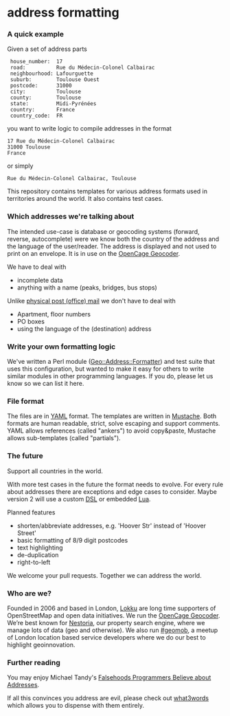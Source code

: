 # address formatting
 

### A quick example


Given a set of address parts

     house_number:  17
     road:          Rue du Médecin-Colonel Calbairac
     neighbourhood: Lafourguette
     suburb:        Toulouse Ouest
     postcode:      31000
     city:          Toulouse
     county:        Toulouse
     state:         Midi-Pyrénées
     country:       France
     country_code:  FR

you want to write logic to compile addresses in the format

	17 Rue du Médecin-Colonel Calbairac
	31000 Toulouse
	France

or simply

	Rue du Médecin-Colonel Calbairac, Toulouse

This repository contains templates for various address formats used in
territories around the world. It also contains test cases.

### Which addresses we're talking about

The intended use-case is database or geocoding systems (forward, reverse, autocomplete) were we know both the country of the address and the language of the user/reader. The address is displayed and not used to print on an envelope.
It is in use on the [OpenCage Geocoder](http://geocoder.opencagedata.com).

We have to deal with

   * incomplete data
   * anything with a name (peaks, bridges, bus stops)
  
   
Unlike [physical post (office) mail](http://www.bitboost.com/ref/international-address-formats.html]) we don't have to deal with

   * Apartment, floor numbers
   * PO boxes
   * using the language of the (destination) address

  
### Write your own formatting logic

We've written a Perl module ([Geo::Address::Formatter](https://metacpan.org/release/Geo-Address-Formatter)) and test suite that uses this configuration, but wanted to make it easy for others to write similar modules in other programming languages. If you do, please let us know so we can list it here. 


### File format

The files are in [YAML](http://yaml.org/) format. The templates are written in [Mustache](http://mustache.github.io/). Both formats are human readable, strict, solve escaping and support comments. YAML allows references (called "ankers") to avoid copy&paste, Mustache allows sub-templates (called "partials").

### The future

Support all countries in the world.

With more test cases in the future the format needs to evolve. For every rule about addresses there are exceptions and edge cases to consider. Maybe version 2 will use a custom [DSL](http://en.wikipedia.org/wiki/Domain-specific_language) or embedded [Lua](http://www.lua.org/about.html).

Planned features

  * shorten/abbreviate addresses, e.g. 'Hoover Str' instead of 'Hoover Street'
  * basic formatting of 8/9 digit postcodes
  * text highlighting
  * de-duplication
  * right-to-left

We welcome your pull requests. Together we can address the world.

### Who are we?

Founded in 2006 and based in London, [Lokku](http://www.lokku.com) are long time supporters of OpenStreetMap and open data initiatives. We run the [OpenCage Geocoder](http://geocoder.opencagedata.com). We’re best known for [Nestoria](http://www.nestoria.com), our property search engine, where we manage lots of data (geo and otherwise). We also run [#geomob](http://geomobldn.org), a meetup of London location based service developers where we do our best to highlight geoinnovation. 

### Further reading

You may enjoy Michael Tandy's [Falsehoods Programmers Believe about Addresses](http://www.mjt.me.uk/posts/falsehoods-programmers-believe-about-addresses/).

If all this convinces you address are evil, please check out [what3words](http://what3words.com/) which allows you to dispense with them entirely. 
